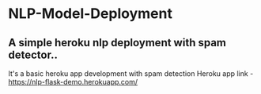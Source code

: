 # NLP-Model-Deployment

## A simple heroku nlp deployment with spam detector..
It's a basic heroku app development with spam detection
Heroku app link - https://nlp-flask-demo.herokuapp.com/
